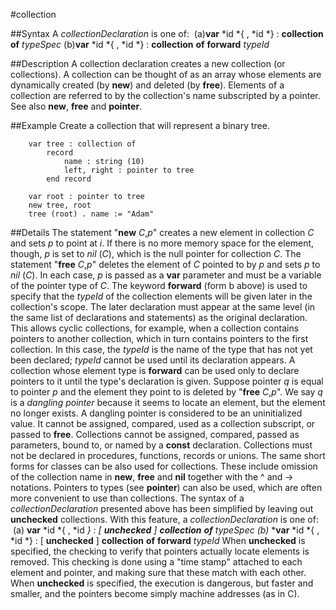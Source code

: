 
#collection

##Syntax
A *collectionDeclaration* is one of:
 (a)**var** *id *{ , *id *} : **collection** **of** *typeSpec* (b)**var** *id *{ , *id *} : **collection** **of** **forward** *typeId*



##Description
A collection declaration creates a new collection (or collections). A collection can be thought of as an array whose elements are dynamically created (by **new**) and deleted (by **free**). Elements of a collection are referred to by the collection's name subscripted by a pointer. See also **new**, **free** and **pointer**.



##Example
Create a collection that will represent a binary tree.


        var tree : collection of
            record
                name : string (10)
                left, right : pointer to tree
            end record
        
        var root : pointer to tree
        new tree, root
        tree (root) . name := "Adam"
##Details
The statement "**new** *C*,*p*" creates a new element in collection *C* and sets *p* to point at *i*. If there is no more memory space for the element, though, *p* is set to *nil* (*C*), which is the null pointer for collection *C*. The statement "**free** *C*,*p*" deletes the element of *C* pointed to by *p* and sets *p* to *nil* (*C*). In each case, *p* is passed as a **var** parameter and must be a variable of the pointer type of *C*.
The keyword **forward** (form b above) is used to specify that the *typeId* of the collection elements will be given later in the collection's scope. The later declaration must appear at the same level (in the same list of declarations and statements) as the original declaration. This allows cyclic collections, for example, when a collection contains pointers to another collection, which in turn contains pointers to the first collection. In this case, the *typeId* is the name of the type that has not yet been declared; *typeId* cannot be used until its declaration appears. A collection whose element type is **forward** can be used only to declare pointers to it until the type's declaration is given.
Suppose pointer *q* is equal to pointer *p* and the element they point to is deleted by "**free** *C*,*p*". We say *q* is a *dangling pointer* because it seems to locate an element, but the element no longer exists. A dangling pointer is considered to be an uninitialized value. It cannot be assigned, compared, used as a collection subscript, or passed to **free**.
Collections cannot be assigned, compared, passed as parameters, bound to, or named by a **const** declaration. Collections must not be declared in procedures, functions, records or unions.
The same short forms for classes can be also used for collections. These include omission of the collection name in **new**, **free** and **nil** together with the ^ and -> notations. Pointers to types (see **pointer**) can also be used, which are often more convenient to use than collections.
The syntax of a *collectionDeclaration* presented above has been simplified by leaving out **unchecked** collections. With this feature, a *collectionDeclaration* is one of:
 (a) **var** *id *{ , *id *} : [ **unchecked** ] **collection** **of** *typeSpec* (b)* ***var** *id *{ , *id *} : [ **unchecked** ] **collection** **of** **forward** *typeId*
When **unchecked** is specified, the checking to verify that pointers actually locate elements is removed. This checking is done using a "time stamp" attached to each element and  pointer, and making sure that these match with each other. When **unchecked** is specified, the execution is dangerous, but faster and smaller, and the pointers become simply machine addresses (as in C).


